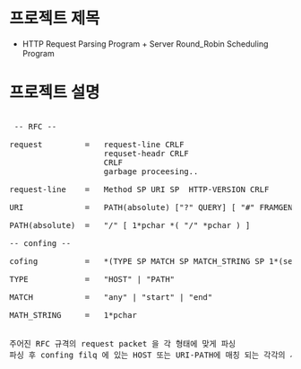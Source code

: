 # 프로젝트 제목 
 
 * HTTP Request Parsing Program + Server Round_Robin Scheduling Program 

# 프로젝트 설명

<pre>

 -- RFC -- 

request         =   request-line CRLF
                    requset-headr CRLF
                    CRLF
                    garbage proceesing..

request-line    =   Method SP URI SP  HTTP-VERSION CRLF

URI             =   PATH(absolute) ["?" QUERY] [ "#" FRAMGENT ]

PATH(absolute)  =   "/" [ 1*pchar *( "/" *pchar ) ]

-- confing --

cofing          =   *(TYPE SP MATCH SP MATCH_STRING SP 1*(server_ip) CRLF)

TYPE            =   "HOST" | "PATH"

MATCH           =   "any" | "start" | "end"

MATH_STRING     =   1*pchar


주어진 RFC 규격의 request packet 을 각 형태에 맞게 파싱
파싱 후 confing filq 에 있는 HOST 또는 URI-PATH에 매칭 되는 각각의 서버를 라운드 로빈 스케쥴링 

</pre>

